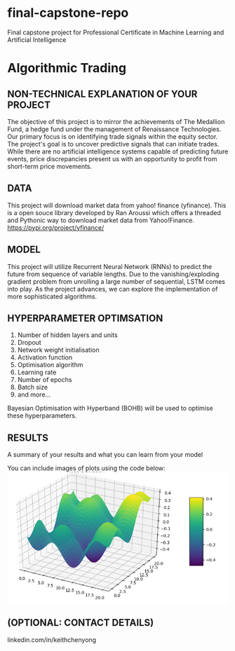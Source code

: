 # final-capstone-repo
Final capstone project for Professional Certificate in Machine Learning and Artificial Intelligence


# Algorithmic Trading


## NON-TECHNICAL EXPLANATION OF YOUR PROJECT
The objective of this project is to mirror the achievements of The Medallion Fund, a hedge fund under the management of Renaissance Technologies. Our primary focus is on identifying trade signals within the equity sector. The project's goal is to uncover predictive signals that can initiate trades. While there are no artificial intelligence systems capable of predicting future events, price discrepancies present us with an opportunity to profit from short-term price movements.


## DATA
This project will download market data from yahoo! finance (yfinance). This is a open souce library developed by Ran Aroussi which offers a threaded and Pythonic way to download market data from Yahoo!Finance. 
https://pypi.org/project/yfinance/


## MODEL 
This project will utilize Recurrent Neural Network (RNNs) to predict the future from sequence of variable lengths. Due to the vanishing/exploding gradient problem from unrolling a large number of sequential, LSTM comes into play. As the project advances, we can explore the implementation of more sophisticated algorithms.


## HYPERPARAMETER OPTIMSATION
1.	Number of hidden layers and units
2.	Dropout
3.	Network weight initialisation
4.	Activation function
5.	Optimisation algorithm
6.	Learning rate
7.	Number of epochs
8.	Batch size
9.	and more...

Bayesian Optimisation with Hyperband (BOHB) will be used to optimise these hyperparameters.


## RESULTS
A summary of your results and what you can learn from your model 

You can include images of plots using the code below:
![Screenshot](image.png)

## (OPTIONAL: CONTACT DETAILS)
linkedin.com/in/keithchenyong
